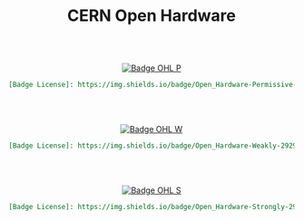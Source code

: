 
<div align = center>

# CERN Open Hardware

<br>
<br>

[![Badge OHL P]][OHL P]

```markdown
[Badge License]: https://img.shields.io/badge/Open_Hardware-Permissive-292961?style=for-the-badge
```

<br>
<br>

[![Badge OHL W]][OHL W]

```markdown
[Badge License]: https://img.shields.io/badge/Open_Hardware-Weakly-292961?style=for-the-badge
```

<br>
<br>

[![Badge OHL S]][OHL S]

```markdown
[Badge License]: https://img.shields.io/badge/Open_Hardware-Strongly-292961?style=for-the-badge
```

<br>


<!----------------------------------{ Licenses }------------------------------->

[OHL P]: https://opensource.org/CERN-OHL-P
[OHL W]: https://opensource.org/CERN-OHL-W
[OHL S]: https://opensource.org/CERN-OHL-S


<!----------------------------------{ Badges }--------------------------------->

[Badge OHL P]: https://img.shields.io/badge/Open_Hardware-Permissive-292961?style=for-the-badge
[Badge OHL W]: https://img.shields.io/badge/Open_Hardware-Weakly-292961?style=for-the-badge
[Badge OHL S]: https://img.shields.io/badge/Open_Hardware-Strongly-292961?style=for-the-badge
